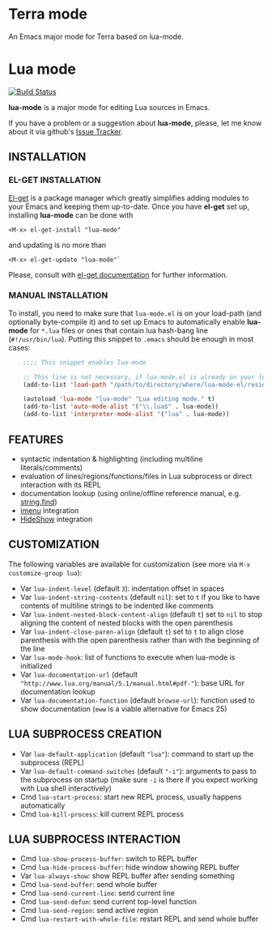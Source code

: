 # Terra mode

An Emacs major mode for Terra based on lua-mode.

# Lua mode

[![Build Status](https://travis-ci.org/immerrr/lua-mode.svg?branch=master)](https://travis-ci.org/immerrr/lua-mode)

**lua-mode** is a major mode for editing Lua sources in Emacs.


If you have a problem or a suggestion about **lua-mode**, please, let me know about it via github's [Issue Tracker](https://github.com/immerrr/lua-mode/issues).

## INSTALLATION

### EL-GET INSTALLATION

[El-get](https://github.com/dimitri/el-get) is a package manager which greatly simplifies adding
modules to your Emacs and keeping them up-to-date. Once you have **el-get** set up, installing
**lua-mode** can be done with

    <M-x> el-get-install "lua-mode"

and updating is no more than

    <M-x> el-get-update "lua-mode"`

Please, consult with [el-get documentation](https://github.com/dimitri/el-get/blob/master/README.md) for further information.

### MANUAL INSTALLATION

To install, you need to make sure that `lua-mode.el` is on your load-path (and optionally byte-compile
it) and to set up Emacs to automatically enable **lua-mode** for `*.lua` files or ones that contain lua
hash-bang line (`#!/usr/bin/lua`). Putting this snippet to `.emacs` should be enough in most cases:
```lisp
    ;;;; This snippet enables lua-mode

    ;; This line is not necessary, if lua-mode.el is already on your load-path
    (add-to-list 'load-path "/path/to/directory/where/lua-mode-el/resides")

    (autoload 'lua-mode "lua-mode" "Lua editing mode." t)
    (add-to-list 'auto-mode-alist '("\\.lua$" . lua-mode))
    (add-to-list 'interpreter-mode-alist '("lua" . lua-mode))
```

## FEATURES

- syntactic indentation & highlighting (including multiline literals/comments)
- evaluation of lines/regions/functions/files in Lua subprocess or direct interaction with its REPL
- documentation lookup (using online/offline reference manual, e.g. [string.find](http://www.lua.org/manual/5.1/manual.html#pdf-string.find))
- [imenu](http://www.gnu.org/software/emacs/manual/html_node/emacs/Imenu.html) integration
- [HideShow](http://www.gnu.org/software/emacs/manual/html_node/emacs/Hideshow.html) integration

## CUSTOMIZATION

The following variables are available for customization (see more via `M-x customize-group lua`):

- Var `lua-indent-level` (default `3`): indentation offset in spaces
- Var `lua-indent-string-contents` (default `nil`): set to `t` if you like to have contents of multiline strings to be indented like comments
- Var `lua-indent-nested-block-content-align` (default `t`) set to `nil` to stop aligning the content of nested blocks with the open parenthesis
- Var `lua-indent-close-paren-align` (default `t`) set to `t` to align close parenthesis with the open parenthesis rather than with the beginning of the line
- Var `lua-mode-hook`: list of functions to execute when lua-mode is initialized
- Var `lua-documentation-url` (default `"http://www.lua.org/manual/5.1/manual.html#pdf-"`): base URL for documentation lookup
- Var `lua-documentation-function` (default `browse-url`): function used to show documentation (`eww` is a viable alternative for Emacs 25)

## LUA SUBPROCESS CREATION

- Var `lua-default-application` (default `"lua"`): command to start up the subprocess (REPL)
- Var `lua-default-command-switches` (default `"-i"`): arguments to pass to the subprocess on startup (make sure `-i` is there if you expect working with Lua shell interactively)
- Cmd `lua-start-process`: start new REPL process, usually happens automatically
- Cmd `lua-kill-process`: kill current REPL process

## LUA SUBPROCESS INTERACTION

- Cmd `lua-show-process-buffer`: switch to REPL buffer
- Cmd `lua-hide-process-buffer`: hide window showing REPL buffer
- Var `lua-always-show`: show REPL buffer after sending something
- Cmd `lua-send-buffer`: send whole buffer
- Cmd `lua-send-current-line`: send current line
- Cmd `lua-send-defun`: send current top-level function
- Cmd `lua-send-region`: send active region
- Cmd `lua-restart-with-whole-file`: restart REPL and send whole buffer

